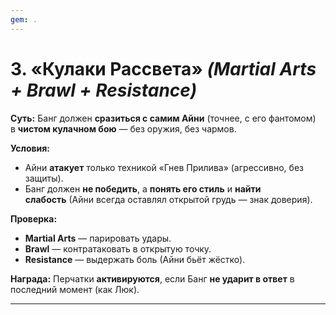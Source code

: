 ```yaml
---
gem: .
---
```

# **3. «Кулаки Рассвета»** _(Martial Arts + Brawl + Resistance)_

**Суть:** Банг должен **сразиться с самим Айни** (точнее, с его фантомом) в **чистом кулачном бою** — без оружия, без чармов.

**Условия:**

- Айни **атакует** только техникой «Гнев Прилива» (агрессивно, без защиты).
- Банг должен **не победить**, а **понять его стиль** и **найти слабость** (Айни всегда оставлял открытой грудь — знак доверия).

**Проверка:**

- **Martial Arts** — парировать удары.
- **Brawl** — контратаковать в открытую точку.
- **Resistance** — выдержать боль (Айни бьёт жёстко).

**Награда:** Перчатки **активируются**, если Банг **не ударит в ответ** в последний момент (как Люк).

---